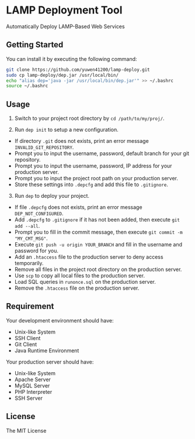 # LAMP Deployment Tool #

Automatically Deploy LAMP-Based Web Services

## Getting Started ##

You can install it by executing the following command:

```bash
git clone https://github.com/yuwen41200/lamp-deploy.git
sudo cp lamp-deploy/dep.jar /usr/local/bin/
echo "alias dep='java -jar /usr/local/bin/dep.jar'" >> ~/.bashrc
source ~/.bashrc
```

## Usage ##

1. Switch to your project root directory by `cd /path/to/my/proj/`.

2. Run `dep init` to setup a new configuration.

+ If directory `.git` does not exists, print an error message `INVALID_GIT_REPOSITORY`.
+ Prompt you to input the username, password, default branch for your git repository.
+ Prompt you to input the username, password, IP address for your production server.
+ Prompt you to input the project root path on your production server.
+ Store these settings into `.depcfg` and add this file to `.gitignore`.

3. Run `dep` to deploy your project.

+ If file `.depcfg` does not exists, print an error message `DEP_NOT_CONFIGURED`.
+ Add `.depcfg` to `.gitignore` if it has not been added, then execute `git add --all`.
+ Prompt you to fill in the commit message, then execute `git commit -m "MY_CMT_MSG"`.
+ Execute `git push -u origin YOUR_BRANCH` and fill in the username and password for you.
+ Add an `.htaccess` file to the production server to deny access temporarily.
+ Remove all files in the project root directory on the production server.
+ Use `scp` to copy all local files to the production server.
+ Load SQL queries in `runonce.sql` on the production server.
+ Remove the `.htaccess` file on the production server.

## Requirement ##

Your development environment should have:

+ Unix-like System
+ SSH Client
+ Git Client
+ Java Runtime Environment

Your production server should have:

+ Unix-like System
+ Apache Server
+ MySQL Server
+ PHP Interpreter
+ SSH Server

## License ##

The MIT License
